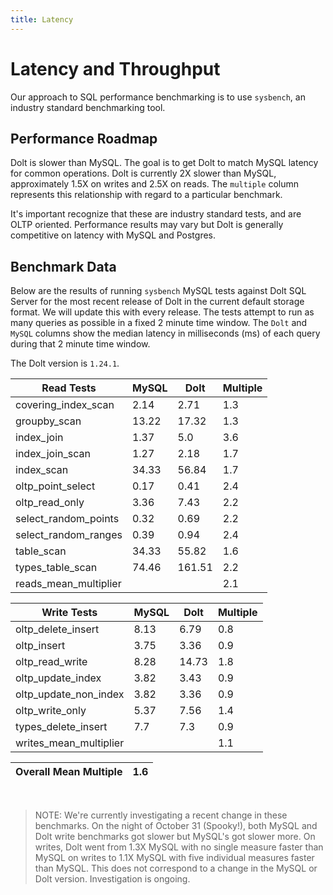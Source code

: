 ```yaml
---
title: Latency
---
```


# Latency and Throughput

Our approach to SQL performance benchmarking is to use `sysbench`, an
industry standard benchmarking tool.

## Performance Roadmap

Dolt is slower than MySQL. The goal is to get Dolt to match 
MySQL latency for common operations. Dolt is currently 2X slower 
than MySQL, approximately 1.5X on writes and 2.5X on reads. The 
`multiple` column represents this relationship with regard to a 
particular benchmark.

It's important recognize that these are industry standard tests, and
are OLTP oriented. Performance results may vary but Dolt is 
generally competitive on latency with MySQL and Postgres.

## Benchmark Data

Below are the results of running `sysbench` MySQL tests against Dolt
SQL Server for the most recent release of Dolt in the current default 
storage format. We will update this with every release. The tests 
attempt to run as many queries as possible in a fixed 2 minute time 
window. The `Dolt` and `MySQL` columns show the median latency in 
milliseconds (ms) of each query during that 2 minute time window.

The Dolt version is `1.24.1`.

<!-- START___DOLT___LATENCY_RESULTS_TABLE -->
|       Read Tests        | MySQL |  Dolt  | Multiple |
|-------------------------|-------|--------|----------|
| covering\_index\_scan   |  2.14 |   2.71 |      1.3 |
| groupby\_scan           | 13.22 |  17.32 |      1.3 |
| index\_join             |  1.37 |    5.0 |      3.6 |
| index\_join\_scan       |  1.27 |   2.18 |      1.7 |
| index\_scan             | 34.33 |  56.84 |      1.7 |
| oltp\_point\_select     |  0.17 |   0.41 |      2.4 |
| oltp\_read\_only        |  3.36 |   7.43 |      2.2 |
| select\_random\_points  |  0.32 |   0.69 |      2.2 |
| select\_random\_ranges  |  0.39 |   0.94 |      2.4 |
| table\_scan             | 34.33 |  55.82 |      1.6 |
| types\_table\_scan      | 74.46 | 161.51 |      2.2 |
| reads\_mean\_multiplier |       |        |      2.1 |

|       Write Tests        | MySQL | Dolt  | Multiple |
|--------------------------|-------|-------|----------|
| oltp\_delete\_insert     |  8.13 |  6.79 |      0.8 |
| oltp\_insert             |  3.75 |  3.36 |      0.9 |
| oltp\_read\_write        |  8.28 | 14.73 |      1.8 |
| oltp\_update\_index      |  3.82 |  3.43 |      0.9 |
| oltp\_update\_non\_index |  3.82 |  3.36 |      0.9 |
| oltp\_write\_only        |  5.37 |  7.56 |      1.4 |
| types\_delete\_insert    |   7.7 |   7.3 |      0.9 |
| writes\_mean\_multiplier |       |       |      1.1 |

| Overall Mean Multiple | 1.6 |
|-----------------------|-----|
<!-- END___DOLT___LATENCY_RESULTS_TABLE -->
<br/>

> NOTE: We're currently investigating a recent change in these benchmarks.
> On the night of October 31 (Spooky!), both MySQL and Dolt write benchmarks
> got slower but MySQL's got slower more. On writes, Dolt went from 1.3X MySQL
> with no single measure faster than MySQL on writes to 1.1X MySQL with five
> individual measures faster than MySQL. This does not correspond to a
> change in the MySQL or Dolt version. Investigation is ongoing.

